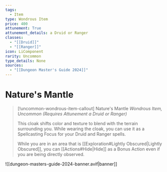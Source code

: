 ```yaml
---
tags:
  - Item
type: Wondrous Item
price: 400
attunement: True
attunement_details: a Druid or Ranger
classes:
  - "[[Druid]]"
  - "[[Ranger]]"
icon: LiComponent
rarity: Uncommon
type_details: None
sources: 
  - "[[Dungeon Master's Guide 2024]]"
---
```

# Nature's Mantle
>[!uncommon-wondrous-item-callout] Nature's Mantle
>_Wondrous Item, Uncommon (Requires Attunement a Druid or Ranger)_
>
>This cloak shifts color and texture to blend with the terrain surrounding you. While wearing the cloak, you can use it as a Spellcasting Focus for your Druid and Ranger spells.
>
>While you are in an area that is [[Exploration#Lightly Obscured\|Lightly Obscured]], you can [[Actions#Hide\|Hide]] as a Bonus Action even if you are being directly observed.
>


![[dungeon-masters-guide-2024-banner.avif|banner]]